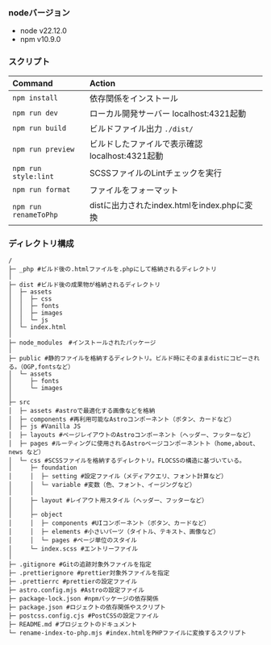 ### nodeバージョン

- node v22.12.0
- npm v10.9.0


### スクリプト
| Command              | Action                                                |
| :------------------- | :---------------------------------------------------- |
| `npm install`        | 依存関係をインストール 　                                 |
| `npm run dev`        | ローカル開発サーバー localhost:4321起動                   |
| `npm run build`      | ビルドファイル出力 `./dist/`                             |
| `npm run preview`    | ビルドしたファイルで表示確認 localhost:4321起動　　　        |
| `npm run style:lint` | SCSSファイルのLintチェックを実行                          |
| `npm run format`     | ファイルをフォーマット 　                                 |
| `npm run renameToPhp`| distに出力されたindex.htmlをindex.phpに変換               |


### ディレクトリ構成
```text
/
├─ _php #ビルド後の.htmlファイルを.phpにして格納されるディレクトリ
│
├─ dist #ビルド後の成果物が格納されるディレクトリ
│  ├─ assets
│  │  ├─ css
│  │  ├─ fonts
│  │  ├─ images
│  │  └─ js
│  └─ index.html
│
├─ node_modules　#インストールされたパッケージ
│
├─ public #静的ファイルを格納するディレクトリ。ビルド時にそのままdistにコピーされる。（OGP,fontsなど）
│  └─ assets
│     ├─ fonts
│     └─ images
│
├─ src
│  ├─ assets #astroで最適化する画像などを格納
│  ├─ components #再利用可能なAstroコンポーネント（ボタン、カードなど）
│  ├─ js #Vanilla JS
│  ├─ layouts #ページレイアウトのAstroコンポーネント（ヘッダー、フッターなど）
│  ├─ pages #ルーティングに使用されるAstroページコンポーネントト（home,about、news など）
│  └─ css #SCSSファイルを格納するディレクトリ。FLOCSSの構造に基づいている。
│     ├─ foundation
│     │  ├─ setting #設定ファイル（メディアクエリ、フォント計算など）
│     │  └─ variable #変数（色、フォント、イージングなど）
│     │
│     ├─ layout #レイアウト用スタイル（ヘッダー、フッターなど）
│     │
│     ├─ object
│     │  ├─ components #UIコンポーネント（ボタン、カードなど）
│     │  ├─ elements #小さいパーツ（タイトル、テキスト、画像など）
│     │  └─ pages #ページ単位のスタイル
│     └─ index.scss #エントリーファイル
│
├─ .gitignore #Gitの追跡対象外ファイルを指定
├─ .prettierignore #prettier対象外ファイルを指定
├─ .prettierrc #prettierの設定ファイル
├─ astro.config.mjs #Astroの設定ファイル
├─ package-lock.json #npmパッケージの依存関係
├─ package.json #ロジェクトの依存関係やスクリプト
├─ postcss.config.cjs #PostCSSの設定ファイル
├─ README.md #プロジェクトのドキュメント
└─ rename-index-to-php.mjs #index.htmlをPHPファイルに変換するスクリプト
```
